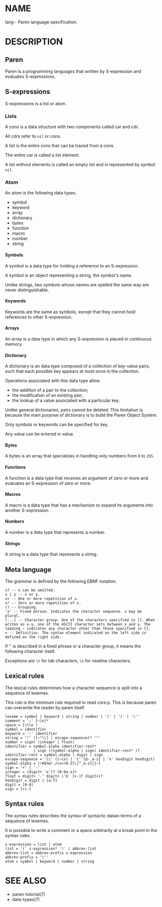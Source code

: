 # NAME
lang - Paren language specification.

# DESCRIPTION
## Paren
Paren is a programming languages that written by S-expression and evaluates S-expressions.

## S-expressions
S-expressions is a list or atom.

### Lists
A cons is a data structure with two components called car and cdr.

All cdrs refer to `nil` or cons.

A list is the entire cons that can be traced from a cons.

The entire car is called a list element.

A list without elements is called an empty list and is represented by symbol `nil`.

### Atom
An atom is the following data types.

- symbol
- keyword
- array
- dictionary
- bytes
- function
- macro
- number
- string

#### Symbols
A symbol is a data type for holding a reference to an S-expression.

A symbol is an object representing a string, the symbol's name.

Unlike strings, two symbols whose names are spelled the same way are never distinguishable.

#### Keywords
Keywords are the same as symbols, except that they cannot hold references to other S-expression.

#### Arrays
An array is a data type in which any S-expression is placed in continuous memory.

#### Dictionary
A dictionary is an data type composed of a collection of key-value pairs, such that each possible key appears at most once in the collection.

Operations associated with this data type allow.

- the addition of a pair to the collection;
- the modification of an existing pair;
- the lookup of a value associated with a particular key.

Unlike general dictionaries, pairs cannot be deleted. This limitation is because the main purpose of dictionary is to build the Paren Object System.

Only symbols or keywords can be specified for key.

Any value can be entered in value.

#### Bytes
A bytes is an array that specializes in handling only numbers from `0` to `255`.

#### Functions
A function is a data type that receives an argument of zero or more and evaluates an S-expression of zero or more.

#### Macros
A macro is a data type that has a mechanism to expand its arguments into another S-expression.

#### Numbers
A number is a data type that represents a number.

#### Strings
A string is a data type that represents a string.

## Meta language
The grammar is defined by the following EBNF notation.

    x? -- x can be omitted.
    x | y -- x or y.
    x+ -- One or more repetition of x.
    x* -- Zero or more repetition of x.
    () -- Grouping.
    'x' -- Fixed phrase. Indicates the character sequence. x may be plural.
    [...] -- Character group. One of the characters specified in []. When writen as x-y, one of the ASCII character sets between x and y. The leading ~ indicates any character other than those specified in [].
    = -- Definition. The syntax element indicated on the left side is defined on the right side.

If '\' is described in a fixed phrase or a character group, it means the following character itself.

Exceptions are `\t` for tab characters, `\n` for newline characters.

## Lexical rules
The lexical rules determines how a character sequence is split into a sequence of lexemes.

This rule is the minimum rule required to read core.p. This is because paren can overwrite the reader by paren itself.

    lexeme = symbol | keyword | string | number | '(' | ')' | '\''
    comment = ';' [~\n]*
    space = [\t\n ]
    symbol = identifier
    keyword = ':' identifier
    string = '"' ([~"\\] | escape-sequence)* '"'
    number = sign? (integer | float)
    identifier = symbol-alpha identifier-rest*
                 | sign ((symbol-alpha | sign) identifier-rest* )?
    identifier-rest = symbol-alpha | digit | sign
    escape-sequence = '\\' ([~cx] | 'c' [@-_a-z] | 'x' hexDigit hexDigit)
    symbol-alpha = [!#$%&*./<=>?A-Z[\]^_a-z{|}~]
    sign = '+' | '-'
    integer = (digit+ 'x')? [0-9a-z]+
    float = digit+ '.' digit+ ('E' [+-]? digit+)?
    hexDigit = digit | [a-f]
    digit = [0-9]
    sign = [+\-]

## Syntax rules
The syntax rules describes the syntax of syntactic datain terms of a sequence of lexemes.

It is possible to write a comment or a space arbitrarily at a break point in the syntax rules.

    s-expression = list | atom
    list = '(' s-expression* ')' | abbrev-list
    abbrev-list = abbrev-prefix s-expression
    abbrev-prefix = '\''
    atom = symbol | keyword | number | string

# SEE ALSO
- paren-tutorial(7)
- data-types(7)
